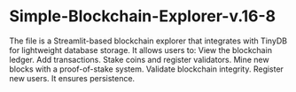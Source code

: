 # Simple-Blockchain-Explorer-v.16-8
 The file is a Streamlit-based blockchain explorer that integrates with TinyDB for lightweight database storage. It allows users to:  View the blockchain ledger. Add transactions. Stake coins and register validators. Mine new blocks with a proof-of-stake system. Validate blockchain integrity. Register new users. It ensures persistence.
